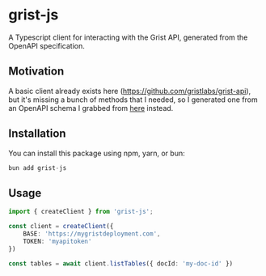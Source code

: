 # grist-js

A Typescript client for interacting with the Grist API, 
generated from the OpenAPI specification.

## Motivation

A basic client already exists here (https://github.com/gristlabs/grist-api), but
it's missing a bunch of methods that I needed, so I generated one from an OpenAPI
schema I grabbed from [here](https://github.com/gristlabs/grist-help/blob/master/api/grist.yml) instead.

## Installation

You can install this package using npm, yarn, or bun:
```typescript
bun add grist-js
```

## Usage
```typescript
import { createClient } from 'grist-js';

const client = createClient({
	BASE: 'https://mygristdeployment.com',
	TOKEN: 'myapitoken'
})

const tables = await client.listTables({ docId: 'my-doc-id' })
```
